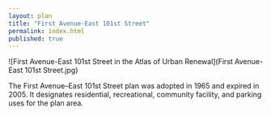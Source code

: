 ```yaml
---
layout: plan
title: "First Avenue-East 101st Street"
permalink: index.html
published: true
---
```


![First Avenue-East 101st Street in the Atlas of Urban Renewal](First Avenue-East 101st Street.jpg)

The First Avenue–East 101st Street plan was adopted in 1965 and expired in 2005. It designates residential, recreational, community facility, and parking uses for the plan area.

